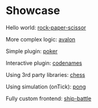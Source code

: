 # Showcase

Hello world: [rock-paper-scissor](https://github.com/hathora/hathora/tree/develop/examples/rock-paper-scissor)

More complex logic: [avalon](https://github.com/hathora/hathora/tree/develop/examples/avalon)

Simple plugin: [poker](https://github.com/hathora/hathora/tree/develop/examples/poker)

Interactive plugin: [codenames](https://github.com/hathora/hathora/tree/develop/examples/codenames)

Using 3rd party libraries: [chess](https://github.com/hathora/hathora/tree/develop/examples/chess)

Using simulation (onTick): [pong](https://github.com/hathora/hathora/tree/develop/examples/pong)

Fully custom frontend: [ship-battle](https://github.com/hpx7/ship-battle)
